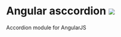 # Angular asccordion <img src="https://img.shields.io/packagist/l/doctrine/orm.svg" />
Accordion module for AngularJS 
